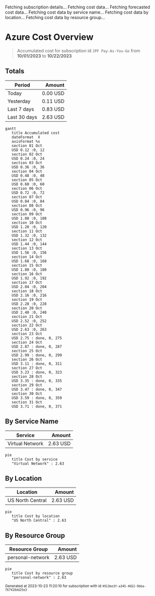 Fetching subscription details...
Fetching cost data...
Fetching forecasted cost data...
Fetching cost data by service name...
Fetching cost data by location...
Fetching cost data by resource group...
# Azure Cost Overview

> Accumulated cost for subscription id `JPF Pay-As-You-Go` from **10/01/2023** to **10/22/2023**

## Totals

|Period|Amount|
|---|---:|
|Today|0.00 USD|
|Yesterday|0.11 USD|
|Last 7 days|0.83 USD|
|Last 30 days|2.63 USD|

```mermaid
gantt
   title Accumulated cost
   dateFormat  X
   axisFormat %s
   section 01 Oct
   USD 0.12 :0, 12
   section 02 Oct
   USD 0.24 :0, 24
   section 03 Oct
   USD 0.36 :0, 36
   section 04 Oct
   USD 0.48 :0, 48
   section 05 Oct
   USD 0.60 :0, 60
   section 06 Oct
   USD 0.72 :0, 72
   section 07 Oct
   USD 0.84 :0, 84
   section 08 Oct
   USD 0.96 :0, 96
   section 09 Oct
   USD 1.08 :0, 108
   section 10 Oct
   USD 1.20 :0, 120
   section 11 Oct
   USD 1.32 :0, 132
   section 12 Oct
   USD 1.44 :0, 144
   section 13 Oct
   USD 1.56 :0, 156
   section 14 Oct
   USD 1.68 :0, 168
   section 15 Oct
   USD 1.80 :0, 180
   section 16 Oct
   USD 1.92 :0, 192
   section 17 Oct
   USD 2.04 :0, 204
   section 18 Oct
   USD 2.16 :0, 216
   section 19 Oct
   USD 2.28 :0, 228
   section 20 Oct
   USD 2.40 :0, 240
   section 21 Oct
   USD 2.52 :0, 252
   section 22 Oct
   USD 2.63 :0, 263
   section 23 Oct
   USD 2.75 : done, 0, 275
   section 24 Oct
   USD 2.87 : done, 0, 287
   section 25 Oct
   USD 2.99 : done, 0, 299
   section 26 Oct
   USD 3.11 : done, 0, 311
   section 27 Oct
   USD 3.23 : done, 0, 323
   section 28 Oct
   USD 3.35 : done, 0, 335
   section 29 Oct
   USD 3.47 : done, 0, 347
   section 30 Oct
   USD 3.59 : done, 0, 359
   section 31 Oct
   USD 3.71 : done, 0, 371
```

## By Service Name

|Service|Amount|
|---|---:|
|Virtual Network|2.63 USD|

```mermaid
pie
   title Cost by service
   "Virtual Network" : 2.63
```

## By Location

|Location|Amount|
|---|---:|
|US North Central|2.63 USD|

```mermaid
pie
   title Cost by location
   "US North Central" : 2.63
```

## By Resource Group

|Resource Group|Amount|
|---|---:|
|personal-network|2.63 USD|

```mermaid
pie
   title Cost by resource group
   "personal-network" : 2.63
```

<sup>Generated at 2023-10-23 11:20:10 for subscription with id `4913be3f-a345-4652-9bba-767418dd25e3`</sup>
